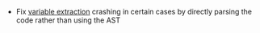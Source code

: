* Fix [variable extraction](snippets/python#content-full-content-variable) crashing in certain cases by directly parsing the code rather than using the AST 

